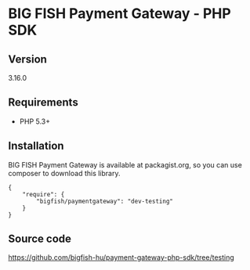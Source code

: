 # BIG FISH Payment Gateway - PHP SDK

## Version

3.16.0

## Requirements

 * PHP 5.3+

## Installation

BIG FISH Payment Gateway is available at packagist.org, so you can use composer to download this library.

```
{
    "require": {
        "bigfish/paymentgateway": "dev-testing"
    }
}
```

## Source code

https://github.com/bigfish-hu/payment-gateway-php-sdk/tree/testing
